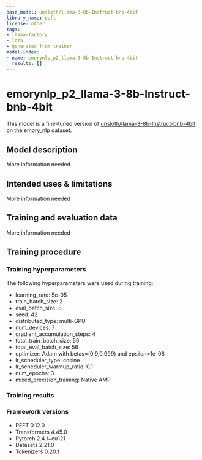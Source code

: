 ```yaml
---
base_model: unsloth/llama-3-8b-Instruct-bnb-4bit
library_name: peft
license: other
tags:
- llama-factory
- lora
- generated_from_trainer
model-index:
- name: emorynlp_p2_llama-3-8b-Instruct-bnb-4bit
  results: []
---
```


<!-- This model card has been generated automatically according to the information the Trainer had access to. You
should probably proofread and complete it, then remove this comment. -->

# emorynlp_p2_llama-3-8b-Instruct-bnb-4bit

This model is a fine-tuned version of [unsloth/llama-3-8b-Instruct-bnb-4bit](https://huggingface.co/unsloth/llama-3-8b-Instruct-bnb-4bit) on the emory_nlp dataset.

## Model description

More information needed

## Intended uses & limitations

More information needed

## Training and evaluation data

More information needed

## Training procedure

### Training hyperparameters

The following hyperparameters were used during training:
- learning_rate: 5e-05
- train_batch_size: 2
- eval_batch_size: 8
- seed: 42
- distributed_type: multi-GPU
- num_devices: 7
- gradient_accumulation_steps: 4
- total_train_batch_size: 56
- total_eval_batch_size: 56
- optimizer: Adam with betas=(0.9,0.999) and epsilon=1e-08
- lr_scheduler_type: cosine
- lr_scheduler_warmup_ratio: 0.1
- num_epochs: 3
- mixed_precision_training: Native AMP

### Training results



### Framework versions

- PEFT 0.12.0
- Transformers 4.45.0
- Pytorch 2.4.1+cu121
- Datasets 2.21.0
- Tokenizers 0.20.1
